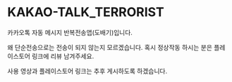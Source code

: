 # KAKAO-TALK_TERRORIST

 카카오톡 자동 메시지 반복전송앱(도배기)입니다.
 
왜 단순전송으로는 전송이 되지 않는지 모르겠습니다. 
혹시 정상작동 하시는 분은 플레이스토어 링크에 리뷰 남겨주세요.

사용 영상과 플레이스토어 링크는 추후 게시하도록 하겠습니다.
